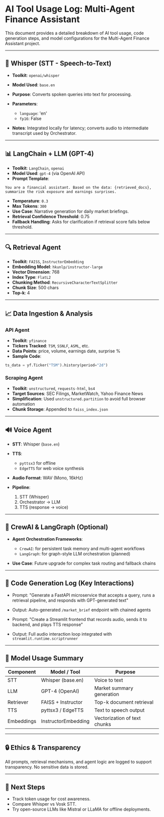 # AI Tool Usage Log: Multi-Agent Finance Assistant

This document provides a detailed breakdown of AI tool usage, code generation steps, and model configurations for the Multi-Agent Finance Assistant project.

---

## 🧠 Whisper (STT - Speech-to-Text)

* **Toolkit**: `openai/whisper`
* **Model Used**: `base.en`
* **Purpose**: Converts spoken queries into text for processing.
* **Parameters**:

  * `language`: 'en'
  * `fp16`: False
* **Notes**: Integrated locally for latency; converts audio to intermediate transcript used by Orchestrator.

---

## 📊 LangChain + LLM (GPT-4)

* **Toolkit**: `LangChain`, `openai`
* **Model Used**: `gpt-4` (via OpenAI API)
* **Prompt Template**:

```
You are a financial assistant. Based on the data: {retrieved_docs}, summarize the risk exposure and earnings surprises.
```

* **Temperature**: `0.3`
* **Max Tokens**: `300`
* **Use Case**: Narrative generation for daily market briefings.
* **Retrieval Confidence Threshold**: 0.75
* **Fallback Handling**: Asks for clarification if retrieval score falls below threshold.

---

## 🔍 Retrieval Agent

* **Toolkit**: `FAISS`, `InstructorEmbedding`
* **Embedding Model**: `hkunlp/instructor-large`
* **Vector Dimension**: 768
* **Index Type**: `FlatL2`
* **Chunking Method**: `RecursiveCharacterTextSplitter`
* **Chunk Size**: 500 chars
* **Top-k**: 4

---

## 📈 Data Ingestion & Analysis

### API Agent

* **Toolkit**: `yfinance`
* **Tickers Tracked**: `TSM`, `SSNLF`, `ASML`, etc.
* **Data Points**: price, volume, earnings date, surprise %
* **Sample Code**:

```python
ts_data = yf.Ticker("TSM").history(period="2d")
```

### Scraping Agent

* **Toolkit**: `unstructured`, `requests-html`, `bs4`
* **Target Sources**: SEC Filings, MarketWatch, Yahoo Finance News
* **Simplification**: Used `unstructured.partition` to avoid full browser automation
* **Chunk Storage**: Appended to `faiss_index.json`

---

## 🔊 Voice Agent

* **STT**: Whisper (`base.en`)
* **TTS**:

  * `pyttsx3` for offline
  * `EdgeTTS` for web voice synthesis
* **Audio Format**: WAV (Mono, 16kHz)
* **Pipeline**:

  1. STT (Whisper)
  2. Orchestrator → LLM
  3. TTS (response → voice)

---

## 🧠 CrewAI & LangGraph (Optional)

* **Agent Orchestration Frameworks**:

  * `CrewAI`: for persistent task memory and multi-agent workflows
  * `LangGraph`: for graph-style LLM orchestration (planned)
* **Use Case**: Future upgrade for complex task routing and fallback chains

---

## 📓 Code Generation Log (Key Interactions)

* Prompt: "Generate a FastAPI microservice that accepts a query, runs a retrieval pipeline, and responds with GPT-generated text"

* Output: Auto-generated `/market_brief` endpoint with chained agents

* Prompt: "Create a Streamlit frontend that records audio, sends it to backend, and plays TTS response"

* Output: Full audio interaction loop integrated with `streamlit.runtime.scriptrunner`

---

## 📘 Model Usage Summary

| Component  | Model / Tool        | Purpose                      |
| ---------- | ------------------- | ---------------------------- |
| STT        | Whisper (base.en)   | Voice to text                |
| LLM        | GPT-4 (OpenAI)      | Market summary generation    |
| Retriever  | FAISS + Instructor  | Top-k document retrieval     |
| TTS        | pyttsx3 / EdgeTTS   | Text to speech output        |
| Embeddings | InstructorEmbedding | Vectorization of text chunks |

---

## 🔒 Ethics & Transparency

All prompts, retrieval mechanisms, and agent logic are logged to support transparency. No sensitive data is stored.

---

## 🏁 Next Steps

* Track token usage for cost awareness.
* Compare Whisper vs Vosk STT.
* Try open-source LLMs like Mistral or LLaMA for offline deployments.
